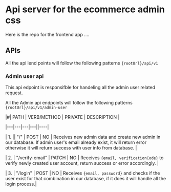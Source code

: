 # Api server for the ecommerce admin css

Here is the repo for the frontend app ....

## APIs

All the api lend points will follow the following patterns `{rootUrl}/api/v1`

### Admin user api

This api edpoint is responsifble for handeling all the admin user related request.

All the Admin api endpoints will follow the following patterns `{rootUrl}/api/v1/admin-user`

|#| PATH | VERB/METHOD | PRIVATE | DESCRIPTION |

|---|---|---|---||----|

| 1. || "/" | POST | NO | Receives new admin data and create new admin in our database. If admin user's email already exist, it will return error otherwise it will return success with user info from database. |

| 2. | "/verify-email" | PATCH | NO | Receives `{email, verificationCode}` to verify newly created user account, return success or error accordingly. |

| 3. | "/login" | POST | NO | Receives `{email, password}` and checks if the user exist for that combination in our database, if it does it will handle all the login process.|
